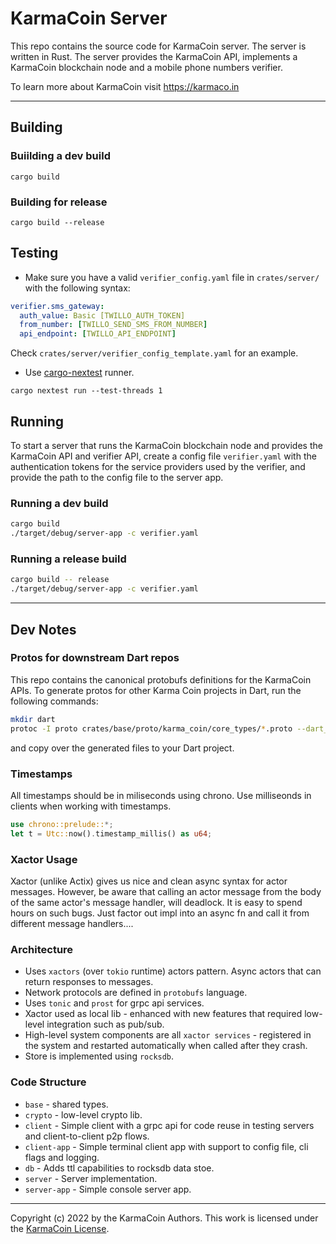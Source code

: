 # KarmaCoin Server
This repo contains the source code for KarmaCoin server. The server is written in Rust.
The server provides the KarmaCoin API, implements a KarmaCoin blockchain node and a mobile phone numbers verifier.

To learn more about KarmaCoin visit https://karmaco.in

---

## Building

### Buiilding a dev build
```cargo build```

### Building for release
```cargo build --release```

## Testing
- Make sure you have a valid `verifier_config.yaml` file in `crates/server/` with the following syntax:

```YAML
verifier.sms_gateway:
  auth_value: Basic [TWILLO_AUTH_TOKEN]
  from_number: [TWILLO_SEND_SMS_FROM_NUMBER]
  api_endpoint: [TWILLO_API_ENDPOINT]
```

Check `crates/server/verifier_config_template.yaml` for an example.

- Use [cargo-nextest](https://nexte.st/) runner.


```cargo nextest run --test-threads 1```

## Running

To start a server that runs the KarmaCoin blockchain node and provides the KarmaCoin API and verifier API, create a config file `verifier.yaml` with the authentication tokens for the service providers used by the verifier, and provide the path to the config file to the server app.

### Running a dev build
```bash
cargo build
./target/debug/server-app -c verifier.yaml
```

### Running a release build
```bash
cargo build -- release
./target/debug/server-app -c verifier.yaml
```

---

## Dev Notes

### Protos for downstream Dart repos
This repo contains the canonical protobufs definitions for the KarmaCoin APIs. To generate protos for other Karma Coin projects in Dart, run the following commands:
```bash
mkdir dart
protoc -I proto crates/base/proto/karma_coin/core_types/*.proto --dart_out=grpc:dart 
```
and copy over the generated files to your Dart project.

### Timestamps
All timestamps should be in miliseconds using chrono. Use milliseonds in clients when working with timestamps.

```rust
use chrono::prelude::*;
let t = Utc::now().timestamp_millis() as u64;
```

### Xactor Usage 
Xactor (unlike Actix) gives us nice and clean async syntax for actor messages. However, be aware that calling an actor message from the body of the same actor's message handler, will deadlock. It is easy to spend hours on such bugs. Just factor out impl into an async fn and call it from different message handlers....

### Architecture
- Uses `xactors` (over `tokio` runtime) actors pattern. Async actors that can return responses to messages.
- Network protocols are defined in `protobufs` language.
- Uses `tonic` and `prost` for grpc api services.
- Xactor used as local lib - enhanced with new features that required low-level integration such as pub/sub.
- High-level system components are all `xactor services` - registered in the system and restarted automatically when called after they crash.
- Store is implemented using `rocksdb`.

### Code Structure
- `base` - shared types.
- `crypto` - low-level crypto lib.
- `client` - Simple client with a grpc api for code reuse in testing servers and client-to-client p2p flows.
- `client-app` - Simple terminal client app with support to config file, cli flags and logging.
- `db` - Adds ttl capabilities to rocksdb data stoe.
- `server` - Server implementation.
- `server-app` - Simple console server app.

---

Copyright (c) 2022 by the KarmaCoin Authors. This work is licensed under the [KarmaCoin License](https://github.com/karma-coin/.github/blob/main/LICENSE).




